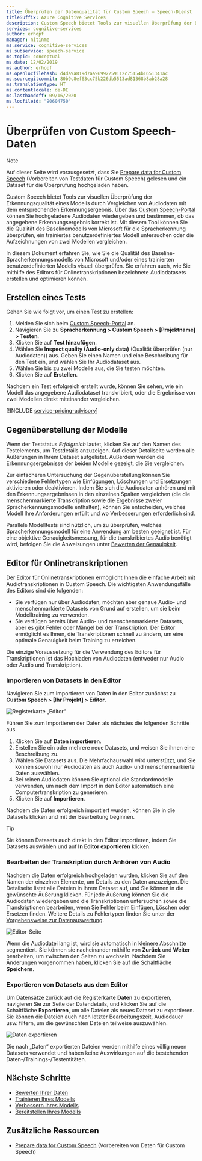 ```yaml
---
title: Überprüfen der Datenqualität für Custom Speech – Speech-Dienst
titleSuffix: Azure Cognitive Services
description: Custom Speech bietet Tools zur visuellen Überprüfung der Erkennungsqualität eines Modells durch Vergleichen von Audiodaten mit dem entsprechenden Erkennungsergebnis. Sie können hochgeladene Audiodaten wiedergeben und bestimmen, ob das angegebene Erkennungsergebnis korrekt ist.
services: cognitive-services
author: erhopf
manager: nitinme
ms.service: cognitive-services
ms.subservice: speech-service
ms.topic: conceptual
ms.date: 12/02/2019
ms.author: erhopf
ms.openlocfilehash: d4da9a819d7aa96992259112c75154b1651341ac
ms.sourcegitcommit: 80b9c8ef63cc75b226db5513ad81368b8ab28a28
ms.translationtype: HT
ms.contentlocale: de-DE
ms.lasthandoff: 09/16/2020
ms.locfileid: "90604750"
---
```

# <a name="inspect-custom-speech-data"></a>Überprüfen von Custom Speech-Daten

> [!NOTE]
> Auf dieser Seite wird vorausgesetzt, dass Sie [Prepare data for Custom Speech](how-to-custom-speech-test-data.md) (Vorbereiten von Testdaten für Custom Speech) gelesen und ein Dataset für die Überprüfung hochgeladen haben.

Custom Speech bietet Tools zur visuellen Überprüfung der Erkennungsqualität eines Modells durch Vergleichen von Audiodaten mit dem entsprechenden Erkennungsergebnis. Über das [Custom Speech-Portal](https://speech.microsoft.com/customspeech) können Sie hochgeladene Audiodaten wiedergeben und bestimmen, ob das angegebene Erkennungsergebnis korrekt ist. Mit diesem Tool können Sie die Qualität des Baselinemodells von Microsoft für die Spracherkennung überprüfen, ein trainiertes benutzerdefiniertes Modell untersuchen oder die Aufzeichnungen von zwei Modellen vergleichen.

In diesem Dokument erfahren Sie, wie Sie die Qualität des Baseline-Spracherkennungsmodells von Microsoft und/oder eines trainierten benutzerdefinierten Modells visuell überprüfen. Sie erfahren auch, wie Sie mithilfe des Editors für Onlinetranskriptionen bezeichnete Audiodatasets erstellen und optimieren können.

## <a name="create-a-test"></a>Erstellen eines Tests

Gehen Sie wie folgt vor, um einen Test zu erstellen:

1. Melden Sie sich beim [Custom Speech-Portal](https://speech.microsoft.com/customspeech) an.
2. Navigieren Sie zu **Spracherkennung > Custom Speech > [Projektname] > Testen**.
3. Klicken Sie auf **Test hinzufügen**.
4. Wählen Sie **Inspect quality (Audio-only data)** (Qualität überprüfen (nur Audiodaten)) aus. Geben Sie einen Namen und eine Beschreibung für den Test ein, und wählen Sie Ihr Audiodataset aus.
5. Wählen Sie bis zu zwei Modelle aus, die Sie testen möchten.
6. Klicken Sie auf **Erstellen**.

Nachdem ein Test erfolgreich erstellt wurde, können Sie sehen, wie ein Modell das angegebene Audiodataset transkribiert, oder die Ergebnisse von zwei Modellen direkt miteinander vergleichen.

[!INCLUDE [service-pricing-advisory](includes/service-pricing-advisory.md)]

## <a name="side-by-side-model-comparisons"></a>Gegenüberstellung der Modelle

Wenn der Teststatus _Erfolgreich_ lautet, klicken Sie auf den Namen des Testelements, um Testdetails anzuzeigen. Auf dieser Detailseite werden alle Äußerungen in Ihrem Dataset aufgelistet. Außerdem werden die Erkennungsergebnisse der beiden Modelle gezeigt, die Sie vergleichen.

Zur einfacheren Untersuchung der Gegenüberstellung können Sie verschiedene Fehlertypen wie Einfügungen, Löschungen und Ersetzungen aktivieren oder deaktivieren. Indem Sie sich die Audiodaten anhören und mit den Erkennungsergebnissen in den einzelnen Spalten vergleichen (die die menschenmarkierte Transkription sowie die Ergebnisse zweier Spracherkennungsmodelle enthalten), können Sie entscheiden, welches Modell Ihre Anforderungen erfüllt und wo Verbesserungen erforderlich sind.

Parallele Modelltests sind nützlich, um zu überprüfen, welches Spracherkennungsmodell für eine Anwendung am besten geeignet ist. Für eine objektive Genauigkeitsmessung, für die transkribiertes Audio benötigt wird, befolgen Sie die Anweisungen unter [Bewerten der Genauigkeit](how-to-custom-speech-evaluate-data.md).

## <a name="online-transcription-editor"></a>Editor für Onlinetranskriptionen

Der Editor für Onlinetranskriptionen ermöglicht Ihnen die einfache Arbeit mit Audiotranskriptionen in Custom Speech. Die wichtigsten Anwendungsfälle des Editors sind die folgenden: 

* Sie verfügen nur über Audiodaten, möchten aber genaue Audio- und menschenmarkierte Datasets von Grund auf erstellen, um sie beim Modelltraining zu verwenden.
* Sie verfügen bereits über Audio- und menschenmarkierte Datasets, aber es gibt Fehler oder Mängel bei der Transkription. Der Editor ermöglicht es Ihnen, die Transkriptionen schnell zu ändern, um eine optimale Genauigkeit beim Training zu erreichen.

Die einzige Voraussetzung für die Verwendung des Editors für Transkriptionen ist das Hochladen von Audiodaten (entweder nur Audio oder Audio und Transkription).

### <a name="import-datasets-to-editor"></a>Importieren von Datasets in den Editor

Navigieren Sie zum Importieren von Daten in den Editor zunächst zu **Custom Speech > [Ihr Projekt] > Editor**.

![Registerkarte „Editor“](media/custom-speech/custom-speech-editor-detail.png)

Führen Sie zum Importieren der Daten als nächstes die folgenden Schritte aus.

1. Klicken Sie auf **Daten importieren**.
1. Erstellen Sie ein oder mehrere neue Datasets, und weisen Sie ihnen eine Beschreibung zu.
1. Wählen Sie Datasets aus. Die Mehrfachauswahl wird unterstützt, und Sie können sowohl nur Audiodaten als auch Audio- und menschenmarkierte Daten auswählen.
1. Bei reinen Audiodaten können Sie optional die Standardmodelle verwenden, um nach dem Import in den Editor automatisch eine Computertranskription zu generieren.
1. Klicken Sie auf **Importieren**.

Nachdem die Daten erfolgreich importiert wurden, können Sie in die Datasets klicken und mit der Bearbeitung beginnen.

> [!TIP]
> Sie können Datasets auch direkt in den Editor importieren, indem Sie Datasets auswählen und auf **In Editor exportieren** klicken.

### <a name="edit-transcription-by-listening-to-audio"></a>Bearbeiten der Transkription durch Anhören von Audio

Nachdem die Daten erfolgreich hochgeladen wurden, klicken Sie auf den Namen der einzelnen Elemente, um Details zu den Daten anzuzeigen. Die Detailseite listet alle Dateien in Ihrem Dataset auf, und Sie können in die gewünschte Äußerung klicken. Für jede Äußerung können Sie die Audiodaten wiedergeben und die Transkriptionen untersuchen sowie die Transkriptionen bearbeiten, wenn Sie Fehler beim Einfügen, Löschen oder Ersetzen finden. Weitere Details zu Fehlertypen finden Sie unter der [Vorgehensweise zur Datenauswertung](how-to-custom-speech-evaluate-data.md).

![Editor-Seite](media/custom-speech/custom-speech-editor.png)

Wenn die Audiodatei lang ist, wird sie automatisch in kleinere Abschnitte segmentiert. Sie können sie nacheinander mithilfe von **Zurück** und **Weiter** bearbeiten, um zwischen den Seiten zu wechseln. Nachdem Sie Änderungen vorgenommen haben, klicken Sie auf die Schaltfläche **Speichern**.

### <a name="export-datasets-from-the-editor"></a>Exportieren von Datasets aus dem Editor

Um Datensätze zurück auf die Registerkarte **Daten** zu exportieren, navigieren Sie zur Seite der Datendetails, und klicken Sie auf die Schaltfläche **Exportieren**, um alle Dateien als neues Dataset zu exportieren. Sie können die Dateien auch nach letzter Bearbeitungszeit, Audiodauer usw. filtern, um die gewünschten Dateien teilweise auszuwählen. 

![Daten exportieren](media/custom-speech/custom-speech-editor-export.png)

Die nach „Daten“ exportierten Dateien werden mithilfe eines völlig neuen Datasets verwendet und haben keine Auswirkungen auf die bestehenden Daten-/Trainings-/Testentitäten.

## <a name="next-steps"></a>Nächste Schritte

- [Bewerten Ihrer Daten](how-to-custom-speech-evaluate-data.md)
- [Trainieren Ihres Modells](how-to-custom-speech-train-model.md)
- [Verbessern Ihres Modells](how-to-custom-speech-improve-accuracy.md)
- [Bereitstellen Ihres Modells](how-to-custom-speech-deploy-model.md)

## <a name="additional-resources"></a>Zusätzliche Ressourcen

- [Prepare data for Custom Speech](how-to-custom-speech-test-data.md) (Vorbereiten von Daten für Custom Speech)

